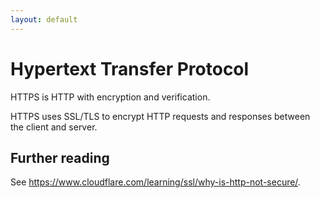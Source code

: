 ```yaml
---
layout: default
---
```


# Hypertext Transfer Protocol

HTTPS is HTTP with encryption and verification.

HTTPS uses SSL/TLS to encrypt HTTP requests and responses between the client and server.

## Further reading

See <https://www.cloudflare.com/learning/ssl/why-is-http-not-secure/>.
